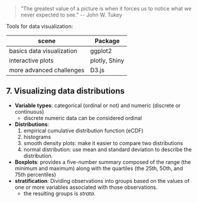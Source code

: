 > “The greatest value of a picture is when it forces us to notice what we never expected to see.” -- John W. Tukey

Tools for data visualization: 

| scene                     | Package       |
| ------------------------- | ------------- |
| basics data visualization | ggplot2       |
| interactive plots         | plotly, Shiny |
| more advanced challenges  | D3.js         |

## 7. Visualizing data distributions
- **Variable types**: categorical (ordinal or not) and numeric (discrete or continuous)
	- discrete numeric data can be considered ordinal
- **Distributions**: 
	1. empirical cumulative distribution function (eCDF)
	2. histograms
	3. smooth density plots: make it easier to compare two distributions
	4. normal distribution: use mean and standard deviation to describe the distribution.
- **Boxplots**: provides a five-number summary composed of the range (the minimum and maximum) along with the quartiles (the 25th, 50th, and 75th percentiles)
-  **stratification**: Dividing observations into groups based on the values of one or more variables associated with those observations. 
	- the resulting groups is _strata_.


